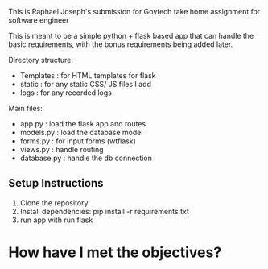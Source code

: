 
This is Raphael Joseph's submission for Govtech take home assignment for software engineer

This is meant to be a simple python + flask based app that can handle the basic requirements, with the bonus requirements being added later.

Directory structure:
- Templates : for HTML templates for flask
- static : for any static CSS/ JS files I add
- logs : for any recorded logs

Main files:
- app.py : load the flask app and routes
- models.py : load the database model
- forms.py : for input forms (wtflask)
- views.py : handle routing
- database.py : handle the db connection

## Setup Instructions
1. Clone the repository.
2. Install dependencies:
   pip install -r requirements.txt
3. run app with run flask

# How have I met the objectives?